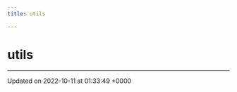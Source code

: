 ```yaml
---
title: utils

---
```


# utils








-------------------------------

Updated on 2022-10-11 at 01:33:49 +0000